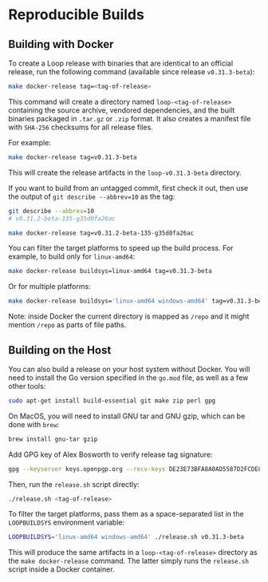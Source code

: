 # Reproducible Builds

## Building with Docker

To create a Loop release with binaries that are identical to an official
release, run the following command (available since release `v0.31.3-beta`):

```bash
make docker-release tag=<tag-of-release>
```

This command will create a directory named `loop-<tag-of-release>` containing
the source archive, vendored dependencies, and the built binaries packaged in
`.tar.gz` or `.zip` format. It also creates a manifest file with `SHA-256`
checksums for all release files.

For example:

```bash
make docker-release tag=v0.31.3-beta
```

This will create the release artifacts in the `loop-v0.31.3-beta` directory.

If you want to build from an untagged commit, first check it out, then use the
output of `git describe --abbrev=10` as the tag:

```bash
git describe --abbrev=10
# v0.31.2-beta-135-g35d0fa26ac

make docker-release tag=v0.31.2-beta-135-g35d0fa26ac
```

You can filter the target platforms to speed up the build process. For example,
to build only for `linux-amd64`:

```bash
make docker-release buildsys=linux-amd64 tag=v0.31.3-beta
```

Or for multiple platforms:

```bash
make docker-release buildsys='linux-amd64 windows-amd64' tag=v0.31.3-beta
```

Note: inside Docker the current directory is mapped as `/repo` and it might
mention `/repo` as parts of file paths.

## Building on the Host

You can also build a release on your host system without Docker. You will need
to install the Go version specified in the `go.mod` file, as well as a few
other tools:

```bash
sudo apt-get install build-essential git make zip perl gpg
```

On MacOS, you will need to install GNU tar and GNU gzip, which can be done with
`brew`:

```bash
brew install gnu-tar gzip
```

Add GPG key of Alex Bosworth to verify release tag signature:
```bash
gpg --keyserver keys.openpgp.org --recv-keys DE23E73BFA8A0AD5587D2FCDE80D2F3F311FD87E
```

Then, run the `release.sh` script directly:

```bash
./release.sh <tag-of-release>
```

To filter the target platforms, pass them as a space-separated list in the
`LOOPBUILDSYS` environment variable:

```bash
LOOPBUILDSYS='linux-amd64 windows-amd64' ./release.sh v0.31.3-beta
```

This will produce the same artifacts in a `loop-<tag-of-release>` directory as
the `make docker-release` command. The latter simply runs the `release.sh`
script inside a Docker container.
